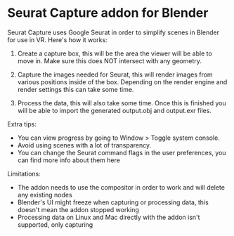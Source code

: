 # Seurat Capture addon for Blender
Seurat Capture uses Google Seurat in order to simplify scenes in Blender for use in VR. Here's how it works:

1. Create a capture box, this will be the area the viewer will be able to move in. Make sure this does NOT intersect with any geometry.

2. Capture the images needed for Seurat, this will render images from various positions inside of the box. Depending on the render engine and render settings this can take some time.

3. Process the data, this will also take some time. Once this is finished you will be able to import the generated output.obj and output.exr files.

Extra tips:
- You can view progress by going to Window > Toggle system console.
- Avoid using scenes with a lot of transparency.
- You can change the Seurat command flags in the user preferences, you can find more info about them here

Limitations:
- The addon needs to use the compositor in order to work and will delete any existing nodes
- Blender's UI might freeze when capturing or processing data, this doesn't mean the addon stopped working
- Processing data on Linux and Mac directly with the addon isn't supported, only capturing
